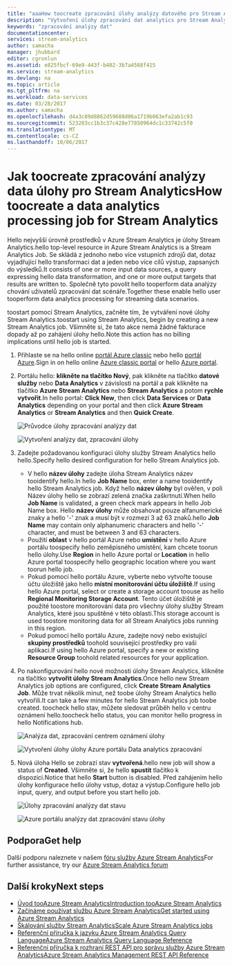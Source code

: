 ```yaml
---
title: "aaaHow toocreate zpracování úlohy analýzy datového pro Stream Analytics | Microsoft Docs"
description: "Vytvoření úlohy zpracování dat analytics pro Stream Analytics | učení segmentu cesty."
keywords: "zpracování analýzy dat"
documentationcenter: 
services: stream-analytics
author: samacha
manager: jhubbard
editor: cgronlun
ms.assetid: e825fbcf-69e9-443f-b402-3b7a4568f415
ms.service: stream-analytics
ms.devlang: na
ms.topic: article
ms.tgt_pltfrm: na
ms.workload: data-services
ms.date: 03/28/2017
ms.author: samacha
ms.openlocfilehash: d4a3c89d8862d59688d06a1719b063efa2ab1c93
ms.sourcegitcommit: 523283cc1b3c37c428e77850964dc1c33742c5f0
ms.translationtype: MT
ms.contentlocale: cs-CZ
ms.lasthandoff: 10/06/2017
---
```

# <a name="how-toocreate-a-data-analytics-processing-job-for-stream-analytics"></a><span data-ttu-id="a01f6-104">Jak toocreate zpracování analýzy data úlohy pro Stream Analytics</span><span class="sxs-lookup"><span data-stu-id="a01f6-104">How toocreate a data analytics processing job for Stream Analytics</span></span>
<span data-ttu-id="a01f6-105">Hello nejvyšší úrovně prostředků v Azure Stream Analytics je úlohy Stream Analytics.</span><span class="sxs-lookup"><span data-stu-id="a01f6-105">hello top-level resource in Azure Stream Analytics is a Stream Analytics Job.</span></span>  <span data-ttu-id="a01f6-106">Se skládá z jednoho nebo více vstupních zdrojů dat, dotaz vyjadřující hello transformaci dat a jeden nebo více cílů výstup, zapsaných do výsledků.</span><span class="sxs-lookup"><span data-stu-id="a01f6-106">It consists of one or more input data sources, a query expressing hello data transformation, and one or more output targets that results are written to.</span></span> <span data-ttu-id="a01f6-107">Společně tyto povolit hello tooperform data analýzy chování uživatelů zpracování dat scénáře.</span><span class="sxs-lookup"><span data-stu-id="a01f6-107">Together these enable hello user tooperform data analytics processing for streaming data scenarios.</span></span>

<span data-ttu-id="a01f6-108">toostart pomocí Stream Analytics, začněte tím, že vytváření nové úlohy Stream Analytics.</span><span class="sxs-lookup"><span data-stu-id="a01f6-108">toostart using Stream Analytics, begin by creating a new Stream Analytics job.</span></span>  <span data-ttu-id="a01f6-109">Všimněte si, že tato akce nemá žádné fakturace dopady až po zahájení úlohy hello.</span><span class="sxs-lookup"><span data-stu-id="a01f6-109">Note this action has no billing implications until hello job is started.</span></span>

1. <span data-ttu-id="a01f6-110">Přihlaste se na hello online [portál Azure classic](http://manage.windowsazure.com) nebo hello [portál Azure](https://portal.azure.com/).</span><span class="sxs-lookup"><span data-stu-id="a01f6-110">Sign in on hello online [Azure classic portal](http://manage.windowsazure.com) or hello [Azure portal](https://portal.azure.com/).</span></span>
2. <span data-ttu-id="a01f6-111">Portálu hello: **klikněte na tlačítko Nový**, pak klikněte na tlačítko **datové služby** nebo **Data Analytics** v závislosti na portál a pak klikněte na tlačítko **Azure Stream Analytics** nebo **Stream Analytics** a potom **rychle vytvořit**.</span><span class="sxs-lookup"><span data-stu-id="a01f6-111">In hello portal: **Click New**, then click **Data Services** or **Data Analytics** depending on your portal and then click **Azure Stream Analytics** or **Stream Analytics** and then **Quick Create**.</span></span>
   
   ![Průvodce úlohy zpracování analýzy dat](./media/stream-analytics-create-a-job/1-stream-analytics-create-a-job.png)  
   
   ![Vytvoření analýzy dat, zpracování úlohy](./media/stream-analytics-create-a-job/4-stream-analytics-create-a-job.png)  
3. <span data-ttu-id="a01f6-114">Zadejte požadovanou konfiguraci úlohy služby Stream Analytics hello hello.</span><span class="sxs-lookup"><span data-stu-id="a01f6-114">Specify hello desired configuration for hello Stream Analytics job.</span></span>
   
   * <span data-ttu-id="a01f6-115">V hello **název úlohy** zadejte úloha Stream Analytics název tooidentify hello.</span><span class="sxs-lookup"><span data-stu-id="a01f6-115">In hello **Job Name** box, enter a name tooidentify hello Stream Analytics job.</span></span> <span data-ttu-id="a01f6-116">Když hello **název úlohy** byl ověřen, v poli Název úlohy hello se zobrazí zelená značka zaškrtnutí.</span><span class="sxs-lookup"><span data-stu-id="a01f6-116">When hello **Job Name** is validated, a green check mark appears in hello Job Name box.</span></span> <span data-ttu-id="a01f6-117">Hello **název úlohy** může obsahovat pouze alfanumerické znaky a hello '-' znak a musí být v rozmezí 3 až 63 znaků.</span><span class="sxs-lookup"><span data-stu-id="a01f6-117">hello **Job Name** may contain only alphanumeric characters and hello '-' character, and must be between 3 and 63 characters.</span></span>
   * <span data-ttu-id="a01f6-118">Použití **oblast** v hello portál Azure nebo **umístění** v hello Azure portálu toospecify hello zeměpisného umístění, kam chcete toorun hello úlohy.</span><span class="sxs-lookup"><span data-stu-id="a01f6-118">Use **Region** in hello Azure portal or **Location** in hello Azure portal toospecify hello geographic location where you want toorun hello job.</span></span>
   * <span data-ttu-id="a01f6-119">Pokud pomocí hello portálu Azure, vyberte nebo vytvořte toouse účtu úložiště jako hello **místní monitorování účtu úložiště**.</span><span class="sxs-lookup"><span data-stu-id="a01f6-119">If using hello Azure portal, select or create a storage account toouse as hello **Regional Monitoring Storage Account**.</span></span> <span data-ttu-id="a01f6-120">Tento účet úložiště je použité toostore monitorování data pro všechny úlohy služby Stream Analytics, které jsou spuštěné v této oblasti.</span><span class="sxs-lookup"><span data-stu-id="a01f6-120">This storage account is used toostore monitoring data for all Stream Analytics jobs running in this region.</span></span>
   * <span data-ttu-id="a01f6-121">Pokud pomocí hello portálu Azure, zadejte nový nebo existující **skupiny prostředků** toohold související prostředky pro vaši aplikaci.</span><span class="sxs-lookup"><span data-stu-id="a01f6-121">If using hello Azure portal, specify a new or existing **Resource Group** toohold related resources for your application.</span></span>
4. <span data-ttu-id="a01f6-122">Po nakonfigurování hello nové možnosti úlohy Stream Analytics, klikněte na tlačítko **vytvořit úlohy Stream Analytics**.</span><span class="sxs-lookup"><span data-stu-id="a01f6-122">Once hello new Stream Analytics job options are configured, click **Create Stream Analytics Job**.</span></span> <span data-ttu-id="a01f6-123">Může trvat několik minut, než toobe úlohy Stream Analytics hello vytvořili.</span><span class="sxs-lookup"><span data-stu-id="a01f6-123">It can take a few minutes for hello Stream Analytics job toobe created.</span></span> <span data-ttu-id="a01f6-124">toocheck hello stav, můžete sledovat průběh hello v centru oznámení hello.</span><span class="sxs-lookup"><span data-stu-id="a01f6-124">toocheck hello status, you can monitor hello progress in hello Notifications hub.</span></span>
   
   ![Analýza dat, zpracování centrem oznámení úlohy](./media/stream-analytics-create-a-job/2-stream-analytics-create-a-job.png)  
   
   ![Vytvoření úlohy úlohy Azure portálu Data analytics zpracování](./media/stream-analytics-create-a-job/5-stream-analytics-create-a-job.png)  
5. <span data-ttu-id="a01f6-127">Nová úloha Hello se zobrazí stav **vytvořená**.</span><span class="sxs-lookup"><span data-stu-id="a01f6-127">hello new job will show a status of **Created**.</span></span> <span data-ttu-id="a01f6-128">Všimněte si, že hello **spustit** tlačítko k dispozici.</span><span class="sxs-lookup"><span data-stu-id="a01f6-128">Notice that hello **Start** button is disabled.</span></span> <span data-ttu-id="a01f6-129">Před zahájením hello úlohy konfigurace hello úlohy vstup, dotaz a výstup.</span><span class="sxs-lookup"><span data-stu-id="a01f6-129">Configure hello job input, query, and output before you start hello job.</span></span>
   
   ![Úlohy zpracování analýzy dat stavu](./media/stream-analytics-create-a-job/3-stream-analytics-create-a-job.png)  
   
   ![Azure portálu analýzy dat zpracování stavu úlohy](./media/stream-analytics-create-a-job/6-stream-analytics-create-a-job.png)  

## <a name="get-help"></a><span data-ttu-id="a01f6-132">Podpora</span><span class="sxs-lookup"><span data-stu-id="a01f6-132">Get help</span></span>
<span data-ttu-id="a01f6-133">Další podporu naleznete v našem [fóru služby Azure Stream Analytics](https://social.msdn.microsoft.com/Forums/en-US/home?forum=AzureStreamAnalytics)</span><span class="sxs-lookup"><span data-stu-id="a01f6-133">For further assistance, try our [Azure Stream Analytics forum](https://social.msdn.microsoft.com/Forums/en-US/home?forum=AzureStreamAnalytics)</span></span>

## <a name="next-steps"></a><span data-ttu-id="a01f6-134">Další kroky</span><span class="sxs-lookup"><span data-stu-id="a01f6-134">Next steps</span></span>
* [<span data-ttu-id="a01f6-135">Úvod tooAzure Stream Analytics</span><span class="sxs-lookup"><span data-stu-id="a01f6-135">Introduction tooAzure Stream Analytics</span></span>](stream-analytics-introduction.md)
* [<span data-ttu-id="a01f6-136">Začínáme používat službu Azure Stream Analytics</span><span class="sxs-lookup"><span data-stu-id="a01f6-136">Get started using Azure Stream Analytics</span></span>](stream-analytics-real-time-fraud-detection.md)
* [<span data-ttu-id="a01f6-137">Škálování služby Stream Analytics</span><span class="sxs-lookup"><span data-stu-id="a01f6-137">Scale Azure Stream Analytics jobs</span></span>](stream-analytics-scale-jobs.md)
* [<span data-ttu-id="a01f6-138">Referenční příručka k jazyku Azure Stream Analytics Query Language</span><span class="sxs-lookup"><span data-stu-id="a01f6-138">Azure Stream Analytics Query Language Reference</span></span>](https://msdn.microsoft.com/library/azure/dn834998.aspx)
* [<span data-ttu-id="a01f6-139">Referenční příručka k rozhraní REST API pro správu služby Azure Stream Analytics</span><span class="sxs-lookup"><span data-stu-id="a01f6-139">Azure Stream Analytics Management REST API Reference</span></span>](https://msdn.microsoft.com/library/azure/dn835031.aspx)

